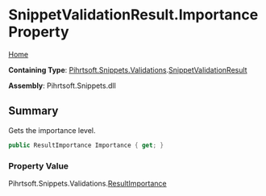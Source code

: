 <a name="_top"></a>

# SnippetValidationResult\.Importance Property

[Home](../../../../../README.md#_top)

**Containing Type**: [Pihrtsoft.Snippets.Validations](../../README.md#_top)\.[SnippetValidationResult](../README.md#_top)

**Assembly**: Pihrtsoft\.Snippets\.dll

## Summary

Gets the importance level\.

```csharp
public ResultImportance Importance { get; }
```

### Property Value

Pihrtsoft\.Snippets\.Validations\.[ResultImportance](../../ResultImportance/README.md#_top)

